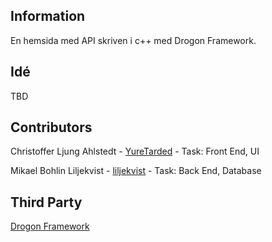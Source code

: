 ## Information
En hemsida med API skriven i c++ med Drogon Framework.


## Idé
TBD


## Contributors
Christoffer Ljung Ahlstedt - [YureTarded](https://github.com/YureTarded)
    - Task: Front End, UI

Mikael Bohlin Liljekvist - [liljekvist](https://github.com/liljekvist)
    - Task: Back End, Database


## Third Party
[Drogon Framework](https://github.com/an-tao/drogon)
